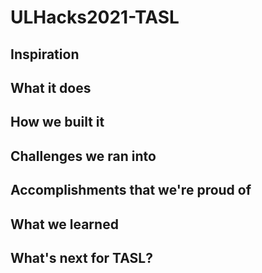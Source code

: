 # ULHacks2021-TASL
## Inspiration
## What it does
## How we built it
## Challenges we ran into
## Accomplishments that we're proud of
## What we learned
## What's next for TASL?